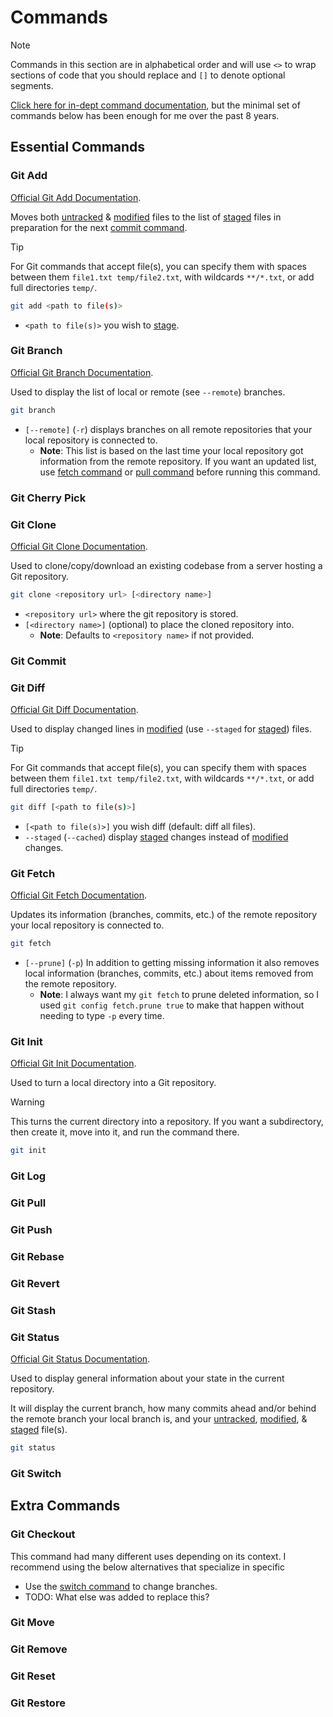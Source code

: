# Commands

> [!NOTE]
> Commands in this section are in alphabetical order and will use `<>` to wrap sections of code that you should replace and `[]` to denote optional segments.

[Click here for in-dept command documentation](https://git-scm.com/docs/git#_git_commands), but the minimal set of commands below has been enough for me over the past 8 years.

## Essential Commands

### Git Add

[Official Git Add Documentation](https://git-scm.com/docs/git-add).

Moves both [untracked](./terminology.md#untracked) & [modified](./terminology.md#modified) files to the list of [staged](./terminology.md#staged) files in preparation for the next [commit command](#git-commit).

> [!TIP]
> For Git commands that accept file(s), you can specify them with spaces between them `file1.txt temp/file2.txt`, with wildcards `**/*.txt`, or add full directories `temp/`.

```bash
git add <path to file(s)>
```
- `<path to file(s)>` you wish to [stage](./terminology.md#staged).

### Git Branch

[Official Git Branch Documentation](https://git-scm.com/docs/git-branch).

Used to display the list of local or remote (see `--remote`) branches.

```bash
git branch
```
- `[--remote]` (`-r`) displays branches on all remote repositories that your local repository is connected to.
    - **Note**: This list is based on the last time your local repository got information from the remote repository. If you want an updated list, use [fetch command](#git-fetch) or [pull command](#git-pull) before running this command.

### Git Cherry Pick

### Git Clone

[Official Git Clone Documentation](https://git-scm.com/docs/git-clone).

Used to clone/copy/download an existing codebase from a server hosting a Git repository.

```bash
git clone <repository url> [<directory name>]
```
- `<repository url>` where the git repository is stored.
- `[<directory name>]` (optional) to place the cloned repository into.
    - **Note**: Defaults to `<repository name>` if not provided.

### Git Commit

### Git Diff

[Official Git Diff Documentation](https://git-scm.com/docs/git-diff).

Used to display changed lines in [modified](./terminology.md#modified) (use `--staged` for [staged](./terminology.md#staged)) files.

> [!TIP]
> For Git commands that accept file(s), you can specify them with spaces between them `file1.txt temp/file2.txt`, with wildcards `**/*.txt`, or add full directories `temp/`.

```bash
git diff [<path to file(s)>]
```
- `[<path to file(s)>]` you wish diff (default: diff all files).
- `--staged` (`--cached`) display [staged](./terminology.md#staged) changes instead of [modified](./terminology.md#modified) changes.

### Git Fetch

[Official Git Fetch Documentation](https://git-scm.com/docs/git-fetch).

Updates its information (branches, commits, etc.) of the remote repository your local repository is connected to.

```bash
git fetch
```
- `[--prune]` (`-p`) In addition to getting missing information it also removes local information (branches, commits, etc.) about items removed from the remote repository.
    - **Note**: I always want my `git fetch` to prune deleted information, so I used `git config fetch.prune true` to make that happen without needing to type `-p` every time.

### Git Init

[Official Git Init Documentation](https://git-scm.com/docs/git-init).

Used to turn a local directory into a Git repository.

> [!WARNING]
> This turns the current directory into a repository. If you want a subdirectory, then create it, move into it, and run the command there.

```bash
git init
```

### Git Log

### Git Pull

### Git Push

### Git Rebase

### Git Revert

### Git Stash

### Git Status

[Official Git Status Documentation](https://git-scm.com/docs/git-status).

Used to display general information about your state in the current repository.

It will display the current branch, how many commits ahead and/or behind the remote branch your local branch is, and your [untracked](./terminology.md#untracked), [modified](./terminology.md#modified), & [staged](./terminology.md#staged) file(s).

```bash
git status
```

### Git Switch

## Extra Commands

### Git Checkout

This command had many different uses depending on its context. I recommend using the below alternatives that specialize in specific
- Use the [switch command](#git-switch) to change branches.
- TODO: What else was added to replace this?

### Git Move

### Git Remove

### Git Reset

### Git Restore
